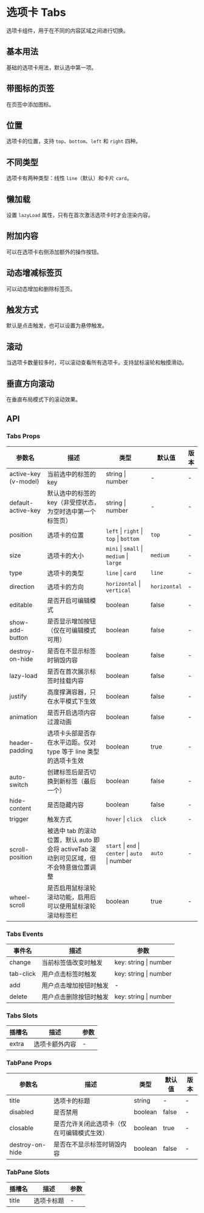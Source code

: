 # 选项卡 Tabs

选项卡组件，用于在不同的内容区域之间进行切换。

## 基本用法

基础的选项卡用法，默认选中第一项。

<demo src="./demo/tabs/basic.vue"></demo>

## 带图标的页签

在页签中添加图标。

<demo src="./demo/tabs/icon.vue"></demo>

## 位置

选项卡的位置，支持 `top`、`bottom`、`left` 和 `right` 四种。

<demo src="./demo/tabs/position.vue"></demo>

## 不同类型

选项卡有两种类型：线性 `line`（默认）和卡片 `card`。

<demo src="./demo/tabs/type.vue"></demo>

## 懒加载

设置 `lazyLoad` 属性，只有在首次激活选项卡时才会渲染内容。

<demo src="./demo/tabs/lazy.vue"></demo>

## 附加内容

可以在选项卡右侧添加额外的操作按钮。

<demo src="./demo/tabs/extra.vue"></demo>

## 动态增减标签页

可以动态增加和删除标签页。

<demo src="./demo/tabs/editable.vue"></demo>

## 触发方式

默认是点击触发，也可以设置为悬停触发。

<demo src="./demo/tabs/trigger.vue"></demo>

## 滚动

当选项卡数量较多时，可以滚动查看所有选项卡。支持鼠标滚轮和触摸滑动。

<demo src="./demo/tabs/scroll.vue"></demo>

## 垂直方向滚动

在垂直布局模式下的滚动效果。

<demo src="./demo/tabs/vertical-scroll.vue"></demo>

## API

### Tabs Props

| 参数名                  | 描述                                                     | 类型                                                                    | 默认值          | 版本 |
|----------------------|--------------------------------------------------------|-----------------------------------------------------------------------|--------------|----|
| active-key (v-model) | 当前选中的标签的 key                                           | string \| number                                                      | -            | -  |
| default-active-key   | 默认选中的标签的key（非受控状态，为空时选中第一个标签页）                         | string \| number                                                      | -            | -  |
| position             | 选项卡的位置                                                 | `left` \| `right` \| `top` \| `bottom`                                | `top`        | -  |
| size                 | 选项卡的大小                                                 | `mini` \| `small` \| `medium` \| `large`                              | `medium`     | -  |
| type                 | 选项卡的类型                                                 | `line` \| `card`                                                      | `line`       | -  |
| direction            | 选项卡的方向                                                 | `horizontal` \| `vertical`                                            | `horizontal` | -  |
| editable             | 是否开启可编辑模式                                              | boolean                                                               | false        | -  |
| show-add-button      | 是否显示增加按钮（仅在可编辑模式可用）                                    | boolean                                                               | false        | -  |
| destroy-on-hide      | 是否在不显示标签时销毁内容                                          | boolean                                                               | false        | -  |
| lazy-load            | 是否在首次展示标签时挂载内容                                         | boolean                                                               | false        | -  |
| justify              | 高度撑满容器，只在水平模式下生效                                       | boolean                                                               | false        | -  |
| animation            | 是否开启选项内容过渡动画                                           | boolean                                                               | false        | -  |
| header-padding       | 选项卡头部是否存在水平边距。仅对 type 等于 line 类型的选项卡生效            | boolean                                                               | true         | -  |
| auto-switch          | 创建标签后是否切换到新标签（最后一个）                                    | boolean                                                               | false        | -  |
| hide-content         | 是否隐藏内容                                                 | boolean                                                               | false        | -  |
| trigger              | 触发方式                                                   | `hover` \| `click`                                                    | `click`      | -  |
| scroll-position      | 被选中 tab 的滚动位置，默认 auto 即会将 activeTab 滚动到可见区域，但不会特意做位置调整 | `start` \| `end` \| `center` \| `auto` \| number                      | `auto`       | -  |
| wheel-scroll         | 是否启用鼠标滚轮滚动功能，启用后可以使用鼠标滚轮滚动标签栏                          | boolean                                                               | true         | -  |

### Tabs Events

| 事件名       | 描述          | 参数                    |
|-----------|-------------|-----------------------|
| change    | 当前标签值改变时触发  | key: string \| number |
| tab-click | 用户点击标签时触发   | key: string \| number |
| add       | 用户点击增加按钮时触发 | -                     |
| delete    | 用户点击删除按钮时触发 | key: string \| number |

### Tabs Slots

| 插槽名   | 描述      | 参数 |
|-------|---------|----|
| extra | 选项卡额外内容 | -  |

### TabPane Props

| 参数名             | 描述                    | 类型      | 默认值   | 版本 |
|-----------------|-----------------------|---------|-------|----|
| title           | 选项卡的标题                | string  | -     | -  |
| disabled        | 是否禁用                  | boolean | false | -  |
| closable        | 是否允许关闭此选项卡（仅在可编辑模式生效） | boolean | true  | -  |
| destroy-on-hide | 是否在不显示标签时销毁内容         | boolean | false | -  |

### TabPane Slots

| 插槽名   | 描述    | 参数 |
|-------|-------|----|
| title | 选项卡标题 | -  | 